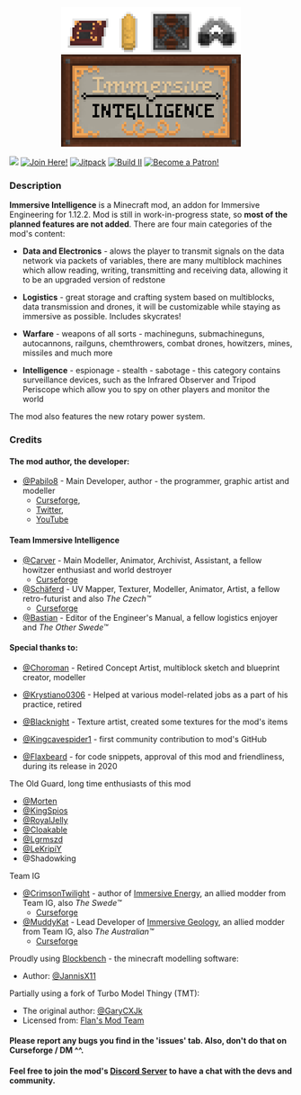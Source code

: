 <p align="center"><img src="art/logos/logofullhq.png" alt="II Logo"></p>   

[![](https://cf.way2muchnoise.eu/versions/344344_latest.svg)](https://www.curseforge.com/minecraft/mc-mods/immersive-intelligence) 
[![Join Here!](https://img.shields.io/discord/610912351142674434?color=%237289da&label=Discord)](https://discord.gg/teMfm3R)
[![Jitpack](https://jitpack.io/v/Pabilo8/ImmersiveIntelligence.svg)](https://jitpack.io/#Pabilo8/ImmersiveIntelligence)
[![Build II](https://github.com/Pabilo8/ImmersiveIntelligence/actions/workflows/build.yml/badge.svg)](https://github.com/Pabilo8/ImmersiveIntelligence/actions/workflows/build.yml)
[![Become a Patron!](https://img.shields.io/badge/Become%20a%20Patron-Pabilo8-red?style=flat-square&logo=patreon)](https://www.patreon.com/bePatron?u=34304036)  

### Description

**Immersive Intelligence** is a Minecraft mod, an addon for Immersive Engineering for 1.12.2. Mod is still in work-in-progress state, so **most of the planned features are not added**. There are four main categories of the mod's content: 

 - **Data and Electronics** - alows the player to transmit signals on the data network via packets of variables, there are many multiblock machines which allow reading, writing, transmitting and receiving data, allowing it to be an upgraded version of redstone
  
 - **Logistics** - great storage and crafting system based on multiblocks, data transmission and drones, it will be customizable while staying as immersive as possible. Includes skycrates!
 
 - **Warfare** - weapons of all sorts - machineguns, submachineguns, autocannons, railguns, chemthrowers, combat drones, howitzers, mines, missiles and much more
 
 - **Intelligence** - espionage - stealth - sabotage - this category contains surveillance devices, such as the Infrared Observer and Tripod Periscope which allow you to spy on other players and monitor the world
 
 The mod also features the new rotary power system.

### Credits

#### The mod author, the developer:
- [@Pabilo8](https://github.com/Pabilo8/) - Main Developer, author - the programmer, graphic artist and modeller 
  - [Curseforge](https://www.curseforge.com/members/pabilo8/), 
  - [Twitter](https://twitter.com/PablosferaGames), 
  - [YouTube](https://www.youtube.com/channel/UCXTK248mxwBgwCpV5hikjFg)

#### Team Immersive Intelligence
- [@Carver](https://github.com/Carvercarver1) - Main Modeller, Animator, Archivist, Assistant, a fellow howitzer enthusiast and world destroyer
  - [Curseforge](https://www.curseforge.com/members/john__carver/)  
- [@Schäferd](https://github.com/Schaeferd-CZ) - UV Mapper, Texturer, Modeller, Animator, Artist, a fellow retro-futurist and also *The Czech™*
  - [Curseforge](https://www.curseforge.com/members/john__carver/)  
- [@Bastian](https://github.com/RexBas07) - Editor of the Engineer's Manual, a fellow logistics enjoyer and *The Other Swede™*

#### Special thanks to:
- [@Choroman](https://github.com/Choroman) - Retired Concept Artist, multiblock sketch and blueprint creator, modeller
- [@Krystiano0306](https://github.com/Krystiano0306) - Helped at various model-related jobs as a part of his practice, retired
- [@Blacknight](#) - Texture artist, created some textures for the mod's items  

- [@Kingcavespider1](https://github.com/kingcavespider1) - first community contribution to mod's GitHub  

- [@Flaxbeard]() - for code snippets, approval of this mod and friendliness, during its release in 2020

The Old Guard, long time enthusiasts of this mod  
- [@Morten](https://github.com/Morten1202)
- [@KingSpios](https://github.com/KingSpios)
- [@RoyalJelly](https://github.com/Royal-Jelly)
- [@Cloakable](https://github.com/Royal-Jelly)
- [@Lgrmszd](https://github.com/Lgmrszd)
- [@LeKripiY](https://github.com/LeKripiY)
- @Shadowking

Team IG
- [@CrimsonTwilight](https://github.com/NightmareTwilight) - author of [Immersive Energy](https://www.curseforge.com/minecraft/mc-mods/immersive-energy), an allied modder from Team IG, also *The Swede™*
  - [Curseforge](https://www.curseforge.com/members/crimsondragonrider)
- [@MuddyKat](https://github.com/NightmareTwilight) - Lead Developer of [Immersive Geology](https://www.curseforge.com/minecraft/mc-mods/immersive-geology), an allied modder from Team IG, also *The Australian™*
  - [Curseforge](https://www.curseforge.com/members/crimsondragonrider)  

Proudly using [Blockbench](https://www.blockbench.net/) - the minecraft modelling software:
- Author: [@JannisX11](https://github.com/JannisX11/)

Partially using a fork of Turbo Model Thingy (TMT):
- The original author: [@GaryCXJk](https://github.com/GaryCXJk)
- Licensed from: [Flan's Mod Team](https://github.com/FlansMods/FlansMod)

#### Please report any bugs you find in the 'issues' tab. Also, don't do that on Curseforge / DM ^^.  
#### Feel free to join the mod's [Discord Server](https://discord.gg/teMfm3R) to have a chat with the devs and community.
